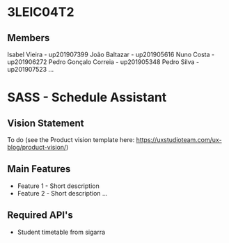 # 3LEIC04T2

## Members

Isabel Vieira - up201907399
João Baltazar - up201905616
Nuno Costa - up201906272
Pedro Gonçalo Correia - up201905348
Pedro Silva - up201907523
...

# SASS - Schedule Assistant

## Vision Statement
To do (see the Product vision template here: https://uxstudioteam.com/ux-blog/product-vision/)

## Main Features
 - Feature 1 - Short description
 - Feature 2 - Short description
...

## Required API's
- Student timetable from sigarra
